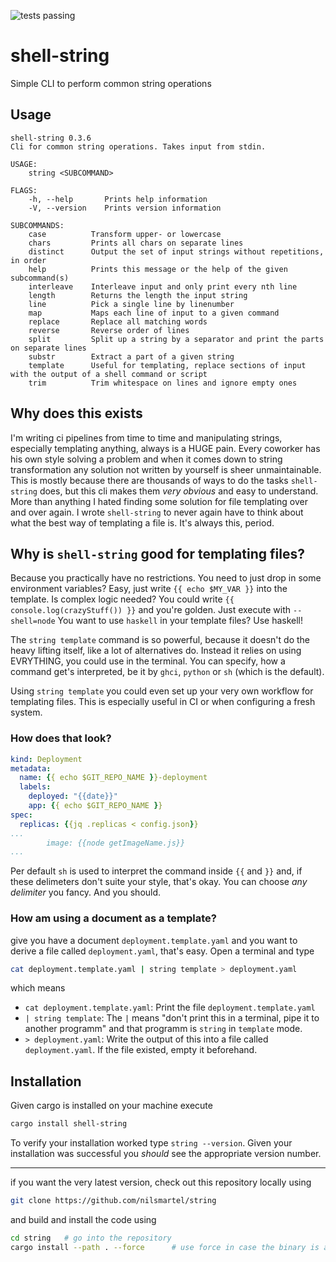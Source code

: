 ![tests passing](https://github.com/nilsmartel/string/actions/workflows/rust.yml/badge.svg?branch=main)


# shell-string

Simple CLI to perform common string operations

## Usage

```
shell-string 0.3.6
Cli for common string operations. Takes input from stdin.

USAGE:
    string <SUBCOMMAND>

FLAGS:
    -h, --help       Prints help information
    -V, --version    Prints version information

SUBCOMMANDS:
    case          Transform upper- or lowercase
    chars         Prints all chars on separate lines
    distinct      Output the set of input strings without repetitions, in order
    help          Prints this message or the help of the given subcommand(s)
    interleave    Interleave input and only print every nth line
    length        Returns the length the input string
    line          Pick a single line by linenumber
    map           Maps each line of input to a given command
    replace       Replace all matching words
    reverse       Reverse order of lines
    split         Split up a string by a separator and print the parts on separate lines
    substr        Extract a part of a given string
    template      Useful for templating, replace sections of input with the output of a shell command or script
    trim          Trim whitespace on lines and ignore empty ones

```

## Why does this exists

I'm writing ci pipelines from time to time and manipulating strings, especially templating anything, always is a HUGE pain.
Every coworker has his own style solving a problem and when it comes down to string transformation any solution not written by yourself is sheer unmaintainable.
This is mostly because there are thousands of ways to do the tasks `shell-string` does, but this cli makes them _very obvious_ and easy to understand.
More than anything I hated finding some solution for file templating over and over again. I wrote `shell-string` to never again have to think about what the best way of templating a file is.
It's always this, period.

## Why is `shell-string` good for templating files?

Because you practically have no restrictions.
You need to just drop in some environment variables? Easy, just write `{{ echo $MY_VAR }}` into the template.
Is complex logic needed? You could write `{{ console.log(crazyStuff()) }}` and you're golden. Just execute with `--shell=node`
You want to use `haskell` in your template files? Use haskell!

The `string template` command is so powerful, because it doesn't do the heavy lifting itself, like a lot of alternatives do.
Instead it relies on using EVRYTHING, you could use in the terminal. You can specify, how a command get's interpreted, be it by `ghci`, `python` or `sh` (which is the default).

Using `string template` you could even set up your very own workflow for templating files. This is especially useful in CI or when configuring a fresh system.

### How does that look?
```yaml
kind: Deployment
metadata:
  name: {{ echo $GIT_REPO_NAME }}-deployment
  labels:
    deployed: "{{date}}"
    app: {{ echo $GIT_REPO_NAME }}
spec:
  replicas: {{jq .replicas < config.json}}
...
        image: {{node getImageName.js}}
...
```

Per default `sh` is used to interpret the command inside `{{`  and `}}` and, if these delimeters don't suite your style, that's okay. You can choose _any delimiter_ you fancy. And you should.

### How am using a document as a template?

give you have a document `deployment.template.yaml` and you want to derive a file called `deployment.yaml`, that's easy. Open a terminal and type
```sh
cat deployment.template.yaml | string template > deployment.yaml
```

which means
- `cat deployment.template.yaml`:   Print the file `deployment.template.yaml`
- `| string template`:              The `|` means "don't print this in a terminal, pipe it to another programm" and that programm is `string` in `template` mode.
- `> deployment.yaml`:              Write the output of this into a file called `deployment.yaml`. If the file existed, empty it beforehand.

## Installation

Given cargo is installed on your machine execute

```sh
cargo install shell-string
```

To verify your installation worked type `string --version`. Given your installation was successful you _should_ see the appropriate version number.

---

if you want the very latest version, check out this repository locally using

```sh
git clone https://github.com/nilsmartel/string
```
and build and install the code using

```sh
cd string   # go into the repository
cargo install --path . --force      # use force in case the binary is alread installed
```

